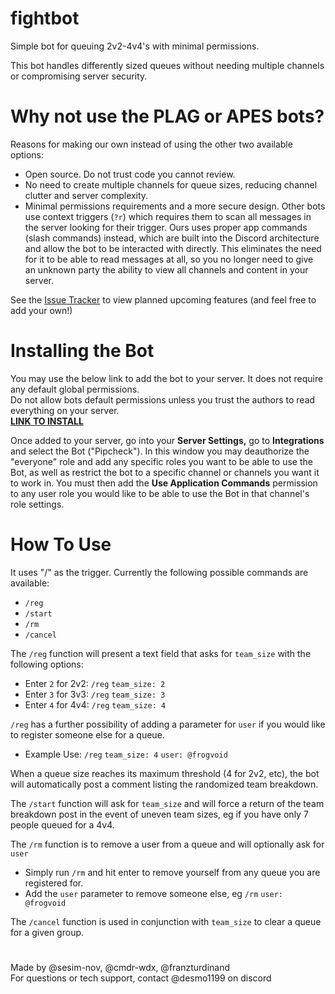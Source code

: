 # fightbot
Simple bot for queuing 2v2-4v4's with minimal permissions.  

This bot handles differently sized queues without needing multiple channels or compromising server security.  

# Why not use the PLAG or APES bots?
Reasons for making our own instead of using the other two available options:
 - Open source. Do not trust code you cannot review.
 - No need to create multiple channels for queue sizes, reducing channel clutter and server complexity.
 - Minimal permissions requirements and a more secure design. Other bots use context triggers (`?r`) which requires them to scan all messages in the server looking for their trigger. Ours uses proper app commands (slash commands) instead, which are built into the Discord architecture and allow the bot to be interacted with directly. This eliminates the need for it to be able to read messages at all, so you no longer need to give an unknown party the ability to view all channels and content in your server.

See the [Issue Tracker](https://github.com/FranzTurdinand/fightbot/issues) to view planned upcoming features (and feel free to add your own!)

# Installing the Bot  
You may use the below link to add the bot to your server. It does not require any default global permissions.  
Do not allow bots default permissions unless you trust the authors to read everything on your server.  
[**LINK TO INSTALL**](https://discord.com/oauth2/authorize?client_id=1399703839656902718)  

Once added to your server, go into your **Server Settings,** go to **Integrations** and select the Bot ("Pipcheck"). In this window you may deauthorize the "everyone" role and add any specific roles you want to be able to use the Bot, as well as restrict the bot to a specific channel or channels you want it to work in.
You must then add the **Use Application Commands** permission to any user role you would like to be able to use the Bot in that channel's role settings.


# How To Use

It uses "/" as the trigger. Currently the following possible commands are available:
 - `/reg`
 - `/start`
 - `/rm`
 - `/cancel`

The `/reg` function will present a text field that asks for `team_size` with the following options:  
 - Enter `2` for 2v2: `/reg` `team_size: 2`  
 - Enter `3` for 3v3: `/reg` `team_size: 3`  
 - Enter `4` for 4v4: `/reg` `team_size: 4`
   
`/reg` has a further possibility of adding a parameter for `user` if you would like to register someone else for a queue.
 - Example Use: `/reg` `team_size: 4` `user: @frogvoid`

When a queue size reaches its maximum threshold (4 for 2v2, etc), the bot will automatically post a comment listing the randomized team breakdown.  

The `/start` function will ask for `team_size` and will force a return of the team breakdown post in the event of uneven team sizes, eg if you have only 7 people queued for a 4v4.

The `/rm` function is to remove a user from a queue and will optionally ask for `user`  
 - Simply run `/rm` and hit enter to remove yourself from any queue you are registered for.
 - Add the `user` parameter to remove someone else, eg `/rm` `user: @frogvoid`

The `/cancel` function is used in conjunction with `team_size` to clear a queue for a given group.

#  
Made by @sesim-nov, @cmdr-wdx, @franzturdinand  
For questions or tech support, contact @desmo1199 on discord
